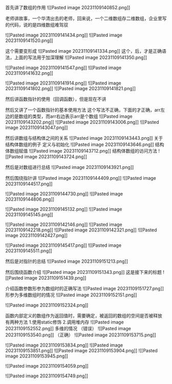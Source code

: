 首先讲了数组的作用
![[Pasted image 20231109140852.png]]

老师讲故事，一个华清出去的老师，回来说，一个二维数组存二维数组，企业里写的代码，说的是四维数组难驾驭

![[Pasted image 20231109141434.png]]
![[Pasted image 20231109141520.png]]

这个需要变形成
![[Pasted image 20231109141334.png]]
这个，后，才是正确语法，上面的写法用于加深理解
![[Pasted image 20231109141350.png]]

![[Pasted image 20231109141547.png]]
![[Pasted image 20231109141632.png]]

![[Pasted image 20231109141914.png]]
![[Pasted image 20231109141802.png]]
![[Pasted image 20231109141821.png]]

然后讲函数指针的使用（回调函数），但是现在不讲

然后又讲了一个函数指针的基本使用方法
这个写法不正确，下面的才正确，arr左边的是数组的类型，而arr右边表示arr是个数组
![[Pasted image 20231109143202.png]]
![[Pasted image 20231109143006.png]]
![[Pasted image 20231109143047.png]]

然后讲数组与结构体之间的关系
![[Pasted image 20231109143443.png]]
关于结构体数组的例子
定义与初始化
![[Pasted image 20231109143646.png]]
结构体数组赋值
![[Pasted image 20231109143712.png]]
结构体数组的访问方法
![[Pasted image 20231109143724.png]]

然后是对数组进行总结
![[Pasted image 20231109143921.png]]









然后围绕指针讲
![[Pasted image 20231109144409.png]]
![[Pasted image 20231109144517.png]]

![[Pasted image 20231109144730.png]]
![[Pasted image 20231109144806.png]]

![[Pasted image 20231109145132.png]]
![[Pasted image 20231109145145.png]]

![[Pasted image 20231109142146.png]]
![[Pasted image 20231109142218.png]]
![[Pasted image 20231109142321.png]]
![[Pasted image 20231109142427.png]]

![[Pasted image 20231109145417.png]]
![[Pasted image 20231109145511.png]]

然后是对指针的总结
![[Pasted image 20231109151213.png]]




然后围绕函数介绍
![[Pasted image 20231109151343.png]]
这是接下来的标题
![[Pasted image 20231109151439.png]]

介绍函数参数形参为数组时的正确写法
![[Pasted image 20231109151727.png]]
形参为多维数组时的情况
![[Pasted image 20231109152151.png]]

![[Pasted image 20231109152324.png]]

函数内部定义的数组作为返回值时，需要确定，被返回的数组的空间是否被释放
有两种方法
1.使用static修饰
2.调用堆内存
![[Pasted image 20231109152552.png]]
多维的情况
（错误）
![[Pasted image 20231109153540.png]]
（正确）
![[Pasted image 20231109153715.png]]

![[Pasted image 20231109153834.png]]
![[Pasted image 20231109153851.png]]
![[Pasted image 20231109153904.png]]
![[Pasted image 20231109153945.png]]

![[Pasted image 20231109154059.png]]



![[Pasted image 20231109154749.png]]